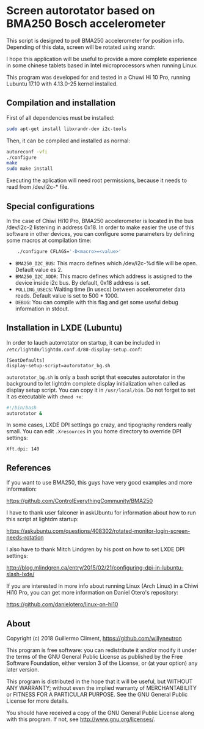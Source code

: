 # Screen autorotator based on BMA250 Bosch accelerometer

This script is designed to poll BMA250 accelerometer for position info.
Depending of this data, screen will be rotated using xrandr.

I hope this application will be useful to provide a more complete experience in some chinese
tablets based in Intel microprocessors when running Linux.

This program was developed for and tested in a Chuwi Hi 10 Pro, running Lubuntu 17.10 with
4.13.0-25 kernel installed.

## Compilation and installation
First of all dependencies must be installed:
```bash
sudo apt-get install libxrandr-dev i2c-tools
```
 
Then, it can be compiled and installed as normal:
```bash
autoreconf -vfi
./configure
make
sudo make install
```
Executing the aplication will need root permissions, because it needs to read from /dev/i2c-* file.

## Special configurations
In the case of Chiwi Hi10 Pro, BMA250 accelerometer is located in the bus /dev/i2c-2 listening in
address 0x18. In order to make easier the use of this software in other devices, you can configure
some parameters by defining some macros at compilation time:

```bash
    ./configure CFLAGS='-D<macro>=<value>'

```

 - ```BMA250_I2C_BUS```: This macro defines which /dev/i2c-%d file will be open. Default value es 2.
 - ```BMA250_I2C_ADDR```: This macro defines which address is assigned to the device inside i2c bus.
By default, 0x18 address is set.
 - ```POLLING_USECS```: Waiting time (in usecs) between accelerometer data reads. Default value is
set to 500 * 1000.
 - ```DEBUG```: You can compile with this flag and get some useful debug information in stdout.

## Installation in LXDE (Lubuntu)
In order to lauch autorrotator on startup, it can be included in ```/etc/lightdm/lightdm.conf.d/80-display-setup.conf```:

```
[SeatDefaults]
display-setup-script=autorotator_bg.sh
```

```autorotator_bg.sh``` is only a bash script that executes autorotator in the background to let lightdm complete
display initialization when called as display setup script. You can copy it in ```/usr/local/bin```. Do not forget
to set it as executable with ```chmod +x```:

```bash
#!/bin/bash
autorotator &
```

In some cases, LXDE DPI settings go crazy, and tipography renders really small. You can edit ```.Xresources```
in you home directory to override DPI settings:

```
Xft.dpi: 140
```

## References
If you want to use BMA250, this guys have very good examples and more information:

https://github.com/ControlEverythingCommunity/BMA250

I have to thank user falconer in askUbuntu for information about how to run this script at lightdm startup:

https://askubuntu.com/questions/408302/rotated-monitor-login-screen-needs-rotation

I also have to thank Mitch Lindgren by his post on how to set LXDE DPI settings:

http://blog.mlindgren.ca/entry/2015/02/21/configuring-dpi-in-lubuntu-slash-lxde/

If you are interested in more info about running Linux (Arch Linux) in a Chiwi Hi10 Pro, you can get more information on
Daniel Otero's repository:

https://github.com/danielotero/linux-on-hi10

## About

Copyright (c) 2018 Guillermo Climent, https://github.com/willyneutron

This program is free software: you can redistribute it and/or modify
it under the terms of the GNU General Public License as published by
the Free Software Foundation, either version 3 of the License, or
(at your option) any later version.

This program is distributed in the hope that it will be useful,
but WITHOUT ANY WARRANTY; without even the implied warranty of
MERCHANTABILITY or FITNESS FOR A PARTICULAR PURPOSE.  See the
GNU General Public License for more details.

You should have received a copy of the GNU General Public License
along with this program.  If not, see <http://www.gnu.org/licenses/>.

